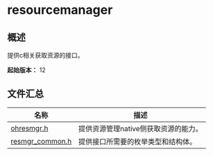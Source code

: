 # resourcemanager

## 概述

提供c相关获取资源的接口。

**起始版本：** 12
## 文件汇总

| 名称 | 描述 |
| -- | -- |
| [ohresmgr.h](capi-ohresmgr-h.md) | 提供资源管理native侧获取资源的能力。 |
| [resmgr_common.h](capi-resmgr-common-h.md) | 提供接口所需要的枚举类型和结构体。 |
